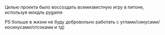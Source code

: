 Целью проекта было воссоздать всемизвестную игру в питоне, используя мокдль pygame


































































































PS больше в жизни не буду добровольно работать с углами/синусами/косинусами/отсоками и тд)
